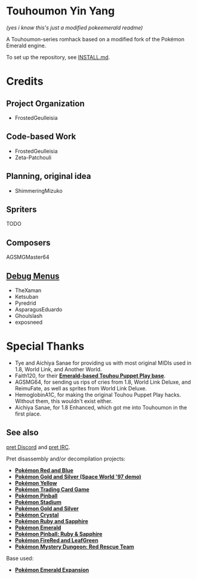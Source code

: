 # Touhoumon Yin Yang

*(yes i know this's just a modified pokeemerald readme)*

A Touhoumon-series romhack based on a modified fork of the Pokémon Emerald engine.

To set up the repository, see [INSTALL.md](INSTALL.md).


# Credits

## Project Organization

* FrostedGeulleisia

## Code-based Work

* FrostedGeulleisia
* Zeta-Patchouli

## Planning, original idea

* ShimmeringMizuko

## Spriters

TODO

## Composers

AGSMGMaster64

## [Debug Menus](https://github.com/TheXaman/pokeemerald/tree/tx_debug_system)

* TheXaman
* Ketsuban
* Pyredrid
* AsparagusEduardo
* Ghoulslash
* exposneed

# Special Thanks

* Tye and Aichiya Sanae for providing us with most original MIDIs used in 1.8, World Link, and Another World.
* Faith120, for their [**Emerald-based Touhou Puppet Play base**](https://github.com/Fatih120/thpuppetplay2).
* AGSMG64, for sending us rips of cries from 1.8, World Link Deluxe, and ReimuFate, as well as sprites from World Link Deluxe.
* HemoglobinA1C, for making the original Touhou Puppet Play hacks. Without them, this wouldn't exist either.
* Aichiya Sanae, for 1.8 Enhanced, which got me into Touhoumon in the first place.

## See also

[pret Discord](https://discord.gg/d5dubZ3) and [pret IRC](https://kiwiirc.com/client/irc.freenode.net/?#pret).

Pret disassembly and/or decompilation projects:
* [**Pokémon Red and Blue**](https://github.com/pret/pokered)
* [**Pokémon Gold and Silver (Space World '97 demo)**](https://github.com/pret/pokegold-spaceworld)
* [**Pokémon Yellow**](https://github.com/pret/pokeyellow)
* [**Pokémon Trading Card Game**](https://github.com/pret/poketcg)
* [**Pokémon Pinball**](https://github.com/pret/pokepinball)
* [**Pokémon Stadium**](https://github.com/pret/pokestadium)
* [**Pokémon Gold and Silver**](https://github.com/pret/pokegold)
* [**Pokémon Crystal**](https://github.com/pret/pokecrystal)
* [**Pokémon Ruby and Sapphire**](https://github.com/pret/pokeruby)
* [**Pokémon Emerald**](https://github.com/pret/pokeemerald)
* [**Pokémon Pinball: Ruby & Sapphire**](https://github.com/pret/pokepinballrs)
* [**Pokémon FireRed and LeafGreen**](https://github.com/pret/pokefirered)
* [**Pokémon Mystery Dungeon: Red Rescue Team**](https://github.com/pret/pmd-red)

Base used:

* [**Pokémon Emerald Expansion**](https://github.com/rh-hideout/pokeemerald-expansion)


